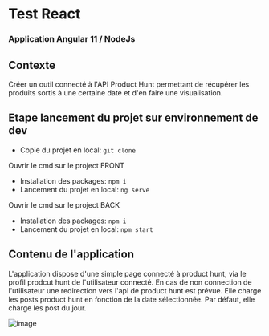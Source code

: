 # Test React
### Application Angular 11 / NodeJs

## Contexte
Créer un outil connecté à l'API Product Hunt permettant de récupérer les produits sortis à une certaine date et d'en faire une visualisation.

## Etape lancement du projet sur environnement de dev

- Copie du projet en local: `git clone`

Ouvrir le cmd sur le project FRONT
- Installation des packages: `npm i`
- Lancement du projet en local: `ng serve`

Ouvrir le cmd sur le project BACK
- Installation des packages: `npm i`
- Lancement du projet en local: `npm start`

## Contenu de l'application
L'application dispose d'une simple page connecté à product hunt, via le profil prodcut hunt de l'utilisateur connecté.
En cas de non connection de l'utilisateur une redirection vers l'api de product hunt est prévue.
Elle charge les posts product hunt en fonction de la date sélectionnée. Par défaut, elle charge les post du jour.

![image](https://user-images.githubusercontent.com/33753731/117365098-1937b580-aebf-11eb-89ac-da70ab3a2a92.png)

